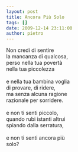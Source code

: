 ```yaml
---
layout: post
title: Ancora Più Solo
tags: []
date: 2009-12-14 23:11:00
author: pietro
---
```

Non credi di sentire<br/>la mancanza di qualcosa,<br/>perso nella tua povertà<br/>nella tua piccolezza<br/><br/>e nella tua bambina voglia<br/>di provare, di ridere,<br/>ma senza alcuna ragione<br/>razionale per sorridere.<br/><br/>e non ti senti piccolo,<br/>quando rubi istanti altrui<br/>spiando dalla serratura,<br/><br/>e non ti senti ancora più<br/>solo?
